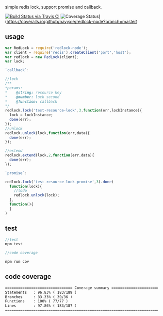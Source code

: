 simple redis lock, support promise and callback.

[![Build Status via Travis CI](https://travis-ci.org/navyxie/redlock-node.svg?branch=master)](https://travis-ci.org/navyxie/redlock-node) ![Coverage Status](https://coveralls.io/repos/github/navyxie/redlock-node/badge.svg?branch=master)](https://coveralls.io/github/navyxie/redlock-node?branch=master)

## usage

```js
var RedLock = require('redlock-node');
var client = require('redis').createClient('port','host');
var redlock = new RedLock(client);
var lock;

`callback`:

//lock
/**
*params:
*    @string: resource key
*    @number: lock second
*    @function: callback
*/
redlock.lock('test-resource-lock',3,function(err,lockInstance){
  lock = lockInstance;
  done(err);
});
//unlock
redlock.unlock(lock,function(err,data){
  done(err);
});

//extend 
redlock.extend(lock,2,function(err,data){
  done(err);
}); 

`promise`:

redlock.lock('test-resource-lock-promise',3).done(
  function(lock){
    //todo
    redlock.unlock(lock);
  },
  function(){
  }
) 
```

## test
```js
//test
npm test

//code coverage

npm run cov
```

## code coverage

```html
=============================== Coverage summary ===============================
Statements   : 96.83% ( 183/189 )
Branches     : 83.33% ( 30/36 )
Functions    : 100% ( 77/77 )
Lines        : 97.86% ( 183/187 )
================================================================================
```